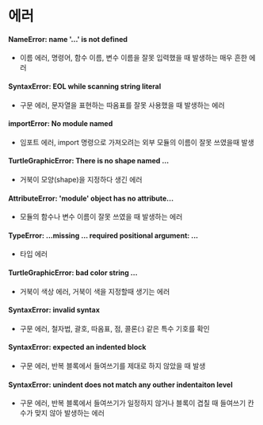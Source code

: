 에러
====
#### NameError: name '...' is not defined
* 이름 에러, 명령어, 함수 이름, 변수 이름을 잘못 입력했을 때 발생하는 매우 흔한 에러
#### SyntaxError: EOL while scanning string literal
* 구문 에러, 문자열을 표현하는 따옴표를 잘못 사용했을 때 발생하는 에러 
#### importError: No module named
* 임포트 에러, import 명령으로 가져오려는 외부 모듈의 이름이 잘못 쓰였을때 발생
#### TurtleGraphicError: There is no shape named ...
* 거북이 모양(shape)을 지정하다 생긴 에러
#### AttributeError: 'module' object has no attribute...
* 모듈의 함수나 변수 이름이 잘못 쓰였을 때 발생하는 에러
#### TypeError: ...missing ... required positional argument: ...
* 타입 에러
#### TurtleGraphicError: bad color string ...
* 거북이 색상 에러, 거북이 색을 지정할때 생기는 에러
#### SyntaxError: invalid syntax
* 구문 에러, 철자법, 괄호, 따옴표, 점, 콜론(:) 같은 특수 기호를 확인
#### SyntaxError: expected an indented block
* 구문 에러, 반복 블록에서 들여쓰기를 제대로 하지 않았을 때 발생
#### SyntaxError: unindent does not match any outher indentaiton level
* 구문 에러, 반복 블록에서 들여쓰기가 일정하지 않거나 블록이 겹칠 때 들여쓰기 칸 수가 맞지 않아 발생하는 에러